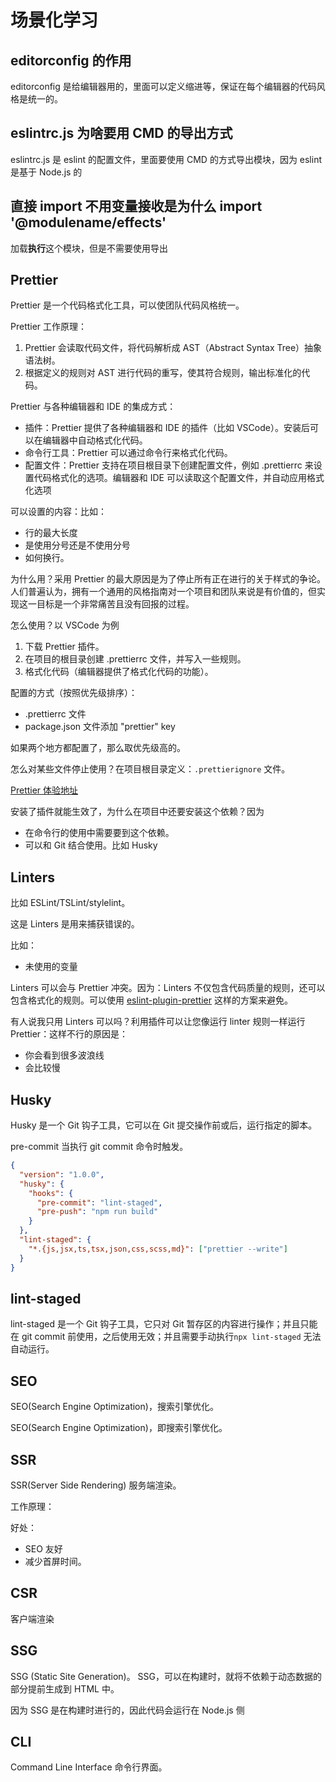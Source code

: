 # 场景化学习

## editorconfig 的作用

editorconfig 是给编辑器用的，里面可以定义缩进等，保证在每个编辑器的代码风格是统一的。

## eslintrc.js 为啥要用 CMD 的导出方式

eslintrc.js 是 eslint 的配置文件，里面要使用 CMD 的方式导出模块，因为 eslint 是基于 Node.js 的

## 直接 import 不用变量接收是为什么 import '@modulename/effects'

加载**执行**这个模块，但是不需要使用导出

## Prettier

Prettier 是一个代码格式化工具，可以使团队代码风格统一。

Prettier 工作原理：

1. Prettier 会读取代码文件，将代码解析成 AST（Abstract Syntax Tree）抽象语法树。
2. 根据定义的规则对 AST 进行代码的重写，使其符合规则，输出标准化的代码。

Prettier 与各种编辑器和 IDE 的集成方式：

- 插件：Prettier 提供了各种编辑器和 IDE 的插件（比如 VSCode）。安装后可以在编辑器中自动格式化代码。
- 命令行工具：Prettier 可以通过命令行来格式化代码。
- 配置文件：Prettier 支持在项目根目录下创建配置文件，例如 .prettierrc 来设置代码格式化的选项。编辑器和 IDE 可以读取这个配置文件，并自动应用格式化选项

可以设置的内容：比如：

- 行的最大长度
- 是使用分号还是不使用分号
- 如何换行。

为什么用？采用 Prettier 的最大原因是为了停止所有正在进行的关于样式的争论。人们普遍认为，拥有一个通用的风格指南对一个项目和团队来说是有价值的，但实现这一目标是一个非常痛苦且没有回报的过程。

怎么使用？以 VSCode 为例

1. 下载 Prettier 插件。
2. 在项目的根目录创建 .prettierrc 文件，并写入一些规则。
3. 格式化代码（编辑器提供了格式化代码的功能）。

配置的方式（按照优先级排序）：

- .prettierrc 文件
- package.json 文件添加 "prettier" key

如果两个地方都配置了，那么取优先级高的。

怎么对某些文件停止使用？在项目根目录定义：`.prettierignore` 文件。

[Prettier 体验地址](https://www.prettier.cn/playground/)

安装了插件就能生效了，为什么在项目中还要安装这个依赖？因为

- 在命令行的使用中需要要到这个依赖。
- 可以和 Git 结合使用。比如 Husky

## Linters

比如 ESLint/TSLint/stylelint。

这是 Linters 是用来捕获错误的。

比如：

- 未使用的变量

Linters 可以会与 Prettier 冲突。因为：Linters 不仅包含代码质量的规则，还可以包含格式化的规则。可以使用 [eslint-plugin-prettier](https://github.com/prettier/eslint-config-prettier) 这样的方案来避免。

有人说我只用 Linters 可以吗？利用插件可以让您像运行 linter 规则一样运行 Prettier：这样不行的原因是：

- 你会看到很多波浪线
- 会比较慢

## Husky

Husky 是一个 Git 钩子工具，它可以在 Git 提交操作前或后，运行指定的脚本。

pre-commit 当执行 git commit 命令时触发。

```json
{
  "version": "1.0.0",
  "husky": {
    "hooks": {
      "pre-commit": "lint-staged",
      "pre-push": "npm run build"
    }
  },
  "lint-staged": {
    "*.{js,jsx,ts,tsx,json,css,scss,md}": ["prettier --write"]
  }
}
```

## lint-staged

lint-staged 是一个 Git 钩子工具，它只对 Git 暂存区的内容进行操作；并且只能在 git commit 前使用，之后使用无效；并且需要手动执行`npx lint-staged` 无法自动运行。

## SEO

SEO(Search Engine Optimization)，搜索引擎优化。

SEO(Search Engine Optimization)，即搜索引擎优化。

## SSR

SSR(Server Side Rendering) 服务端渲染。

工作原理：

好处：

- SEO 友好
- 减少首屏时间。

## CSR
客户端渲染


## SSG

SSG (Static Site Generation)。 SSG，可以在构建时，就将不依赖于动态数据的部分提前生成到 HTML 中。

因为 SSG 是在构建时进行的，因此代码会运行在 Node.js 侧


## CLI
Command Line Interface 命令行界面。